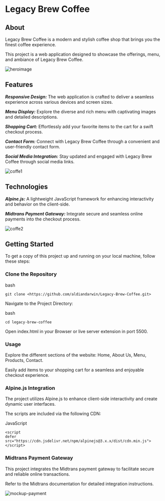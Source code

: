 # Legacy Brew Coffee

## About

Legacy Brew Coffee is a modern and stylish coffee shop that brings you the finest coffee experience.

This project is a web application designed to showcase the offerings, menu, and ambiance of Legacy Brew Coffee.

![heroimage](https://github.com/aldiandarwin/Legacy-Brew-Coffee/assets/70283015/b7306e67-08b3-4491-99a2-36b9fd71901c)

## Features

**_Responsive Design:_** The web application is crafted to deliver a seamless experience across various devices and screen sizes.

**_Menu Display:_** Explore the diverse and rich menu with captivating images and detailed descriptions.

**_Shopping Cart:_** Effortlessly add your favorite items to the cart for a swift checkout process.

**_Contact Form:_** Connect with Legacy Brew Coffee through a convenient and user-friendly contact form.

**_Social Media Integration:_** Stay updated and engaged with Legacy Brew Coffee through social media links.

![coffe1](https://github.com/aldiandarwin/Legacy-Brew-Coffee/assets/70283015/0daac23b-1d2c-47d4-a14f-45a6f2b75eb8)

## Technologies

**_Alpine.js:_** A lightweight JavaScript framework for enhancing interactivity and behavior on the client-side.

**_Midtrans Payment Gateway:_** Integrate secure and seamless online payments into the checkout process.

![coffe2](https://github.com/aldiandarwin/Legacy-Brew-Coffee/assets/70283015/42e02366-00c4-4239-ab59-d82e8e5b78a1)

## Getting Started

To get a copy of this project up and running on your local machine, follow these steps:

### Clone the Repository

bash

```Copy code
git clone <https://github.com/aldiandarwin/Legacy-Brew-Coffee.git>
```

Navigate to the Project Directory:

bash

```Copy code
cd legacy-brew-coffee
```

Open index.html in your Browser or live server extension in port 5500.

### Usage

Explore the different sections of the website: Home, About Us, Menu, Products, Contact.

Easily add items to your shopping cart for a seamless and enjoyable checkout experience.

### Alpine.js Integration

The project utilizes Alpine.js to enhance client-side interactivity and create dynamic user interfaces.

The scripts are included via the following CDN:

JavaScript

```Copy code
<script
defer src="https://cdn.jsdelivr.net/npm/alpinejs@3.x.x/dist/cdn.min.js">
</script>
```

### Midtrans Payment Gateway

This project integrates the Midtrans payment gateway to facilitate secure and reliable online transactions.

Refer to the Midtrans documentation for detailed integration instructions.

![mockup-payment](https://github.com/aldiandarwin/Legacy-Brew-Coffee/assets/70283015/4c13462e-a79d-4f6a-8a9e-2431b4d2bdfa)
